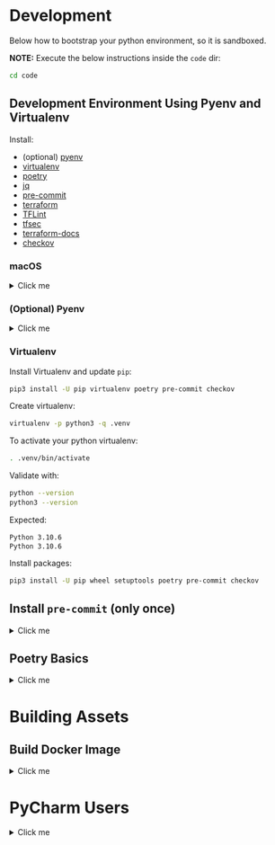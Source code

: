 # Development

Below how to bootstrap your python environment, so it is sandboxed.

**NOTE:** Execute the below instructions inside the ``code`` dir:

```bash
cd code
```

## Development Environment Using Pyenv and Virtualenv

Install:

* (optional) [pyenv](https://github.com/pyenv/pyenv)
* [virtualenv](https://virtualenv.pypa.io/en/latest/)
* [poetry](https://python-poetry.org/)
* [jq](https://stedolan.github.io/jq/)
* [pre-commit](https://pre-commit.com/)
* [terraform](https://www.terraform.io/)
* [TFLint](https://github.com/terraform-linters/tflint)
* [tfsec](https://github.com/aquasecurity/tfsec)
* [terraform-docs](https://github.com/terraform-docs/terraform-docs)
* [checkov](https://www.checkov.io/)

### macOS

<details>
<summary>Click me</summary>

You need `Xcode`:

```bash
xcode-select --install
```

</details>

### (Optional) Pyenv

<details>
<summary>Click me</summary>

For macOS follow [https://gist.github.com/eliangcs/43a51f5c95dd9b848ddc](https://gist.github.com/eliangcs/43a51f5c95dd9b848ddc).
You might also need [https://github.com/jiansoung/issues-list/issues/13#issuecomment-478575934](https://github.com/jiansoung/issues-list/issues/13#issuecomment-478575934).

Set python 3.10 as default:

```basn
pyenv install 3.10.6
```

Set pyenv defaults:
```bash
pyenv global 3.10.6
pyenv local 3.10.6
```

</details>

### Virtualenv

Install Virtualenv and update `pip`:

```bash
pip3 install -U pip virtualenv poetry pre-commit checkov
```

Create virtualenv:

```bash
virtualenv -p python3 -q .venv
```

To activate your python virtualenv:

```bash
. .venv/bin/activate
```

Validate with:

```bash
python --version
python3 --version
```

Expected:

```text
Python 3.10.6
Python 3.10.6
```

Install packages:

```bash
pip3 install -U pip wheel setuptools poetry pre-commit checkov
```

## Install ``pre-commit`` (only once)

<details>
<summary>Click me</summary>

```bash
pre-commit install
```

### ``pre-commit`` Basics

Check all files:

```bash
pre-commit run --all-files
```

Only check ``code``:

```bash
git ls-files -- code | xargs pre-commit run --files
```

Only check ``terraform``:

```bash
git ls-files -- terraform | xargs pre-commit run --files
```

</details>

## Poetry Basics

<details>
<summary>Click me</summary>

In each of the folders in ``code``:

Install dependencies:

```bash
poetry install
```

Run tests:

```bash
poetry run pytest
```

Run linter:

```bash
poetry run pylint src tests
```

Run formatter:

```bash
poetry run black src tests
```

Build wheel file:

```bash
poetry build
```

</details>

# Building Assets

## Build Docker Image

<details>
<summary>Click me</summary>

Create main ``dist`` folder:

```bash
mkdir -p ./code/dist

unset PKGS
PKGS=("core" "cli" "service")
for P in ${PKGS[@]}; do
  echo "Creating wheel for <${P}>"
  pushd ./code/${P}
  poetry build
  cp ./dist/*.whl ../dist/
  popd
done
```

Scheduler:

```bash
docker build \
  --build-arg DIST_DIR="./code/dist" \
  --build-arg PY_PACKAGE="yaas_scheduler_service" \
  --tag yaas-scheduler \
  --file ./docker/Dockerfile \
  .
```

Scaler:

```bash
docker build \
  --build-arg DIST_DIR="./code/dist" \
  --build-arg PY_PACKAGE="yaas_scaler_service" \
  --tag yaas-scaler \
  --file ./docker/Dockerfile \
  .
```

### Test Docker Image Locally

If you follow standard terraform code:

```bash
PROJECT_ID=$(gcloud config get-value core/project)
PROJECT_NUMBER=$(gcloud projects describe ${PROJECT_ID} --format="value(projectNumber)")

export CONFIG_BUCKET_NAME="yaas-app-${PROJECT_NUMBER}"
export CONFIG_OBJECT_PATH="yaas/config.json"
```

Or set it manually:

```bash
export CONFIG_BUCKET_NAME="BUCKET_NAME"
export CONFIG_OBJECT_PATH="path/to/config.json"
```

Start image:

```bash
PORT=8080

docker run \
  --publish 127.0.0.1:${PORT}:${PORT} \
  --volume "${HOME}/.config/gcloud/application_default_credentials.json":/gcp/creds.json:ro \
  --env GOOGLE_CLOUD_PROJECT=${PROJECT_ID} \
  --env GOOGLE_APPLICATION_CREDENTIALS=/gcp/creds.json \
  --env PORT=${PORT} \
  --env CONFIG_BUCKET_NAME=${CONFIG_BUCKET_NAME} \
  --env CONFIG_OBJECT_PATH=${CONFIG_OBJECT_PATH} \
  -it yaas-scaler
```

Test the image:

```bash
curl http://localhost:8080/config
```

</details>

# PyCharm Users

<details>
<summary>Click me</summary>

Setup your [Poetry](https://www.jetbrains.com/help/pycharm/poetry.html) environment.

You need to add ``--no-cov`` to your `Run/Debug` settings.
Below are the instructions on how to do it.
Tested with `PyCharm 2022.2.1 (Professional Edition)` for macOS.

### Menu `Run` click on `Edit Configurations...`:

![menu](./doc/pycharm/0_pycharm_run_menu.png)

### Click `Edit configuration templates...`

![template](./doc/pycharm/1_pycharm_edit_template.png)

### Select `Python tests/Autodetect`

Add `--no-cov` to `Additional Arguments` field:

![autodetect](./doc/pycharm/2_pycharm_autodetect_template.png)

### Select `Python tests/pytest`

Add `--no-cov` to `Additional Arguments` field:

![pytest](./doc/pycharm/3_pycharm_pytest_template.png)

</details>
